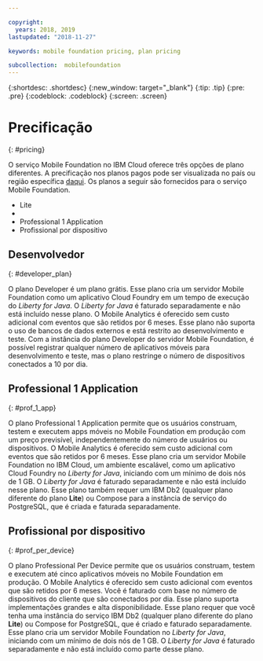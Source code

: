 ```yaml
---

copyright:
  years: 2018, 2019
lastupdated: "2018-11-27"

keywords: mobile foundation pricing, plan pricing

subcollection:  mobilefoundation
---
```


{:shortdesc: .shortdesc}
{:new_window: target="_blank"}
{:tip: .tip}
{:pre: .pre}
{:codeblock: .codeblock}
{:screen: .screen}

# Precificação
{: #pricing}

O serviço Mobile Foundation no IBM Cloud oferece três opções de plano diferentes. A precificação nos planos pagos pode ser visualizada no país ou região específica [daqui](https://cloud.ibm.com/catalog/services/mobile-foundation). Os planos a seguir são fornecidos para o serviço Mobile Foundation.
* Lite
* 
* Professional 1 Application
* Profissional por dispositivo

## Desenvolvedor
{: #developer_plan}

O plano Developer é um plano grátis. Esse plano cria um servidor Mobile Foundation como um aplicativo Cloud Foundry em um tempo de execução do *Liberty for Java*. O *Liberty for Java* é faturado separadamente e não está incluído nesse plano. O Mobile Analytics é oferecido sem custo adicional com eventos que são retidos por 6 meses. Esse plano não suporta o uso de bancos de dados externos e está restrito ao desenvolvimento e teste. Com a instância do plano Developer do servidor Mobile Foundation, é possível registrar qualquer número de aplicativos móveis para desenvolvimento e teste, mas o plano restringe o número de dispositivos conectados a 10 por dia.

## Professional 1 Application
{: #prof_1_app}

O plano Professional 1 Application permite que os usuários construam, testem e executem apps móveis no Mobile Foundation em produção com um preço previsível, independentemente do número de usuários ou dispositivos. O Mobile Analytics é oferecido sem custo adicional com eventos que são retidos por 6 meses. Esse plano cria um servidor Mobile Foundation no IBM Cloud, um ambiente escalável, como um aplicativo Cloud Foundry no *Liberty for Java*, iniciando com um mínimo de dois nós de 1 GB. O *Liberty for Java* é faturado separadamente e não está incluído nesse plano. Esse plano também requer um IBM Db2 (qualquer plano diferente do plano **Lite**) ou Compose para a instância de serviço do PostgreSQL, que é criada e faturada separadamente.

## Profissional por dispositivo
{: #prof_per_device}

O plano Professional Per Device permite que os usuários construam, testem e executem até cinco aplicativos móveis no Mobile Foundation em produção. O Mobile Analytics é oferecido sem custo adicional com eventos que são retidos por 6 meses. Você é faturado com base no número de dispositivos do cliente que são conectados por dia. Esse plano suporta implementações grandes e alta disponibilidade. Esse plano requer que você tenha uma instância do serviço IBM Db2 (qualquer plano diferente do plano **Lite**) ou Compose for PostgreSQL, que é criado e faturado separadamente. Esse plano cria um servidor Mobile Foundation no *Liberty for Java*, iniciando com um mínimo de dois nós de 1 GB. O *Liberty for Java* é faturado separadamente e não está incluído como parte desse plano.
